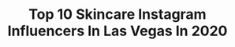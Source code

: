 ---
title: Top 10 Skincare Instagram Influencers In Las Vegas In 2020
description: >-
  Find top skincare Instagram influencers in Las Vegas in 2020. Most popular hashtags: #skincare #lasvegas #stayhome #jewelry.
platform: Instagram
profiles:
  - username: "rhoc_emilysimpson"
    fullname: >-
      Emily Simpson
    location: "United States"
    followers: 376270
    engagement: 153
    commentsToLikes: 0.059073
    id: ck14ka9n7ojee0i19awjegg5u
    verified: true
    hashtags: "#lukeisinthepool, #giveback, #staystrong, #humanity"
  - username: "laurenkittcarter"
    fullname: >-
      Lauren Kitt Carter
    location: "United States"
    followers: 180345
    engagement: 762
    commentsToLikes: 0.042171
    id: ck5zwisgj67ao0i141vp07877
    verified: true
    hashtags: "#contemporaryart, #skinexpert, #selfcare, #womensupportingwomen"
  - username: "awmyposh"
    fullname: >-
      Anne Wright
    location: "United States"
    followers: 72105
    engagement: 98
    commentsToLikes: 0.143785
    id: ck5hrczc1uny20i11u76awviu
    verified: false
    hashtags: "#tgifriday, #whenincslifornia, #pastel, #instax"
  - username: "shelbyvert"
    fullname: >-
      SHELBY VERT
    location: "United States"
    followers: 51097
    engagement: 203
    commentsToLikes: 0.224435
    id: ck55pzqvwbr830i11rt1d55j4
    verified: false
    hashtags: "#engaged, #joggers, #losangeles, #purses"
  - username: "steffanie.a.mua"
    fullname: >-
      ✨M A K E U P  M A G I C I A N✨
    location: "United States"
    followers: 5343
    engagement: 877
    commentsToLikes: 0.094368
    id: ck135gz7x1dab0i19w0fjn7cc
    verified: false
    hashtags: "#glam, #grungemakeup, #90saesthetic, #wedding"
  - username: "persnicketysavi"
    fullname: >-
      ✨Savi✨
    location: "United States"
    followers: 6607
    engagement: 1774
    commentsToLikes: 0.258421
    id: ck6togu7ve0870j71irytogwc
    verified: false
    hashtags: "#welovecoco, #velvetbeauty, #fragrancefriday, #veganbeauty"
  - username: "haareozawa"
    fullname: >-
      Krystal Ozawa💖小澤 晴☀️
    location: "United States"
    followers: 2383
    engagement: 864
    commentsToLikes: 0.081809
    id: ck8ta89qrqtfb0j780xtji2ye
    verified: false
    hashtags: "#goodvibes, #pink, #flowers, #beautyblog"
  - username: "jenjenmakeup"
    fullname: >-
      Jenny
    location: "United States"
    followers: 197339
    engagement: 250
    commentsToLikes: 0.019067
    id: ck0vv567qnlil0i19t0mqcvht
    verified: false
    hashtags: "#proluxcosmetics, #underratedglam, #makeupartist, #focallurebeauty"
  - username: "skincareandfashionlover"
    fullname: >-
      Louise✨✨✨GIVEAWAY LIVE✨✨✨
    location: "United States"
    followers: 43068
    engagement: 400
    commentsToLikes: 0.076874
    id: ck0vvqs0rqcfv0i19yhvwwh0a
    verified: false
    hashtags: "#healthyskincare, #fridgiefriday, #glammakeup, #lasvegas"
  - username: "anchorslife"
    fullname: >-
      Gabriel Antonio
    location: "United States"
    followers: 102446
    engagement: 820
    commentsToLikes: 0.044599
    id: ck136dt8a5zy30i19wjwu673y
    verified: true
    hashtags: "#singleguy, #djlife, #mensweardaily, #gayfit"
---